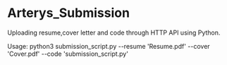 # Arterys_Submission
Uploading resume,cover letter and code through HTTP API using Python.

Usage: python3 submission_script.py --resume 'Resume.pdf' --cover 'Cover.pdf' --code 'submission_script.py'
